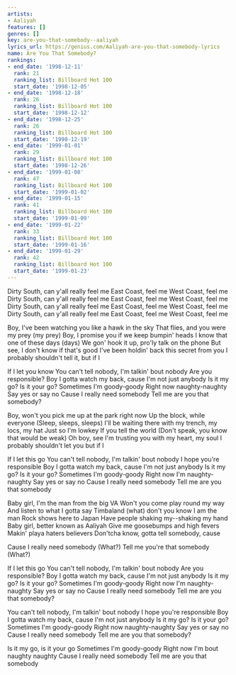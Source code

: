```yaml
---
artists:
- Aaliyah
features: []
genres: []
key: are-you-that-somebody--aaliyah
lyrics_url: https://genius.com/Aaliyah-are-you-that-somebody-lyrics
name: Are You That Somebody?
rankings:
- end_date: '1998-12-11'
  rank: 21
  ranking_list: Billboard Hot 100
  start_date: '1998-12-05'
- end_date: '1998-12-18'
  rank: 26
  ranking_list: Billboard Hot 100
  start_date: '1998-12-12'
- end_date: '1998-12-25'
  rank: 26
  ranking_list: Billboard Hot 100
  start_date: '1998-12-19'
- end_date: '1999-01-01'
  rank: 29
  ranking_list: Billboard Hot 100
  start_date: '1998-12-26'
- end_date: '1999-01-08'
  rank: 47
  ranking_list: Billboard Hot 100
  start_date: '1999-01-02'
- end_date: '1999-01-15'
  rank: 41
  ranking_list: Billboard Hot 100
  start_date: '1999-01-09'
- end_date: '1999-01-22'
  rank: 33
  ranking_list: Billboard Hot 100
  start_date: '1999-01-16'
- end_date: '1999-01-29'
  rank: 42
  ranking_list: Billboard Hot 100
  start_date: '1999-01-23'
---
```

Dirty South, can y'all really feel me
East Coast, feel me
West Coast, feel me
Dirty South, can y'all really feel me
East Coast, feel me
West Coast, feel me
Dirty South, can y'all really feel me
East Coast, feel me
West Coast, feel me
Dirty South, can y'all really feel me
East Coast, feel me
West Coast, feel me


Boy, I've been watching you like a hawk in the sky
That flies, and you were my prey (my prey)
Boy, I promise you if we keep bumpin' heads
I know that one of these days (days)
We gon' hook it up, pro'ly talk on the phone
But see, I don't know if that's good
I've been holdin' back this secret from you
I probably shouldn't tell it, but if I


If I let you know
You can't tell nobody, I'm talkin' bout nobody
Are you responsible?
Boy I gotta watch my back, cause I'm not just anybody
Is it my go? Is it your go?
Sometimes I'm goody-goody
Right now naughty-naughty
Say yes or say no
Cause I really need somebody
Tell me are you that somebody?


Boy, won't you pick me up at the park right now
Up the block, while everyone (Sleep, sleeps, sleeps)
I'll be waiting there with my trench, my locs, my hat
Just so I'm lowkey
If you tell the world
(Don't speak, you know that would be weak)
Oh boy, see I'm trusting you with my heart, my soul
I probably shouldn't let you but if I


If I let this go
You can't tell nobody, I'm talkin' bout nobody
I hope you're responsible
Boy I gotta watch my back, cause I'm not just anybody
Is it my go? Is it your go?
Sometimes I'm goody-goody
Right now I'm naughty-naughty
Say yes or say no
Cause I really need somebody
Tell me are you that somebody


Baby girl, I'm the man from the big VA
Won't you come play round my way
And listen to what I gotta say
Timbaland (what) don't you know I am the man
Rock shows here to Japan
Have people shaking my--shaking my hand
Baby girl, better known as Aaliyah
Give me goosebumps and high fevers
Makin' playa haters believers
Don'tcha know, gotta tell somebody, cause


Cause I really need somebody (What?)
Tell me you're that somebody (What?)


If I let this go
You can't tell nobody, I'm talkin' bout nobody
Are you responsible?
Boy I gotta watch my back, cause I'm not just anybody
Is it my go? Is it your go?
Sometimes I'm goody-goody
Right now I'm naughty-naughty
Say yes or say no
Cause I really need somebody
Tell me are you that somebody?

You can't tell nobody, I'm talkin' bout nobody
I hope you're responsible
Boy I gotta watch my back, cause I'm not just anybody
Is it my go? Is it your go?
Sometimes I'm goody-goody
Right now naughty-naughty
Say yes or say no
Cause I really need somebody
Tell me are you that somebody?

Is it my go, is it your go
Sometimes I'm goody-goody
Right now I'm bout naughty naughty
Cause I really need somebody
Tell me are you that somebody
